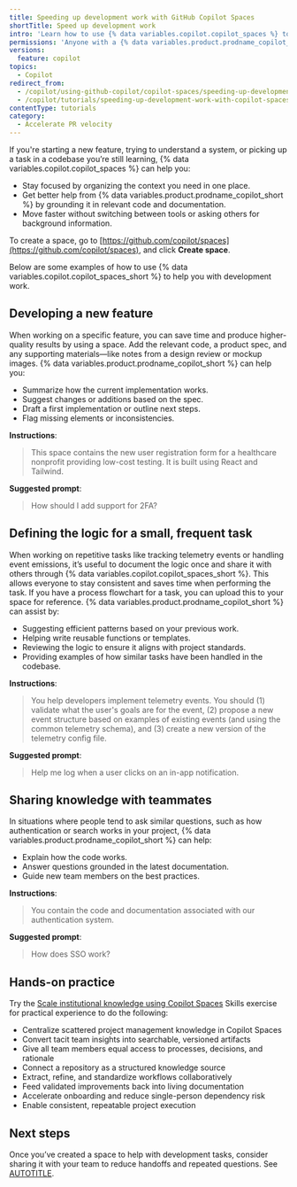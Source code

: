 ```yaml
---
title: Speeding up development work with GitHub Copilot Spaces
shortTitle: Speed up development work
intro: 'Learn how to use {% data variables.copilot.copilot_spaces %} to help you with development work.'
permissions: 'Anyone with a {% data variables.product.prodname_copilot_short %} license can use {% data variables.copilot.copilot_spaces_short %}.'
versions:
  feature: copilot
topics:
  - Copilot
redirect_from:
  - /copilot/using-github-copilot/copilot-spaces/speeding-up-development-work-with-copilot-spaces
  - /copilot/tutorials/speeding-up-development-work-with-copilot-spaces
contentType: tutorials
category:
  - Accelerate PR velocity
---
```


If you're starting a new feature, trying to understand a system, or picking up a task in a codebase you’re still learning, {% data variables.copilot.copilot_spaces %} can help you:

* Stay focused by organizing the context you need in one place.
* Get better help from {% data variables.product.prodname_copilot_short %} by grounding it in relevant code and documentation.
* Move faster without switching between tools or asking others for background information.

To create a space, go to [https://github.com/copilot/spaces](https://github.com/copilot/spaces), and click **Create space**.

Below are some examples of how to use {% data variables.copilot.copilot_spaces_short %} to help you with development work.

## Developing a new feature

When working on a specific feature, you can save time and produce higher-quality results by using a space. Add the relevant code, a product spec, and any supporting materials—like notes from a design review or mockup images. {% data variables.product.prodname_copilot_short %} can help you:

* Summarize how the current implementation works.
* Suggest changes or additions based on the spec.
* Draft a first implementation or outline next steps.
* Flag missing elements or inconsistencies.

**Instructions**:
> This space contains the new user registration form for a healthcare nonprofit providing low-cost testing. It is built using React and Tailwind.

**Suggested prompt**:
> How should I add support for 2FA?

## Defining the logic for a small, frequent task

When working on repetitive tasks like tracking telemetry events or handling event emissions, it’s useful to document the logic once and share it with others through {% data variables.copilot.copilot_spaces_short %}. This allows everyone to stay consistent and saves time when performing the task. If you have a process flowchart for a task, you can upload this to your space for reference. {% data variables.product.prodname_copilot_short %} can assist by:

* Suggesting efficient patterns based on your previous work.
* Helping write reusable functions or templates.
* Reviewing the logic to ensure it aligns with project standards.
* Providing examples of how similar tasks have been handled in the codebase.

**Instructions**:
> You help developers implement telemetry events. You should (1) validate what the user's goals are for the event, (2) propose a new event structure based on examples of existing events (and using the common telemetry schema), and (3) create a new version of the telemetry config file.

**Suggested prompt**:
> Help me log when a user clicks on an in-app notification.

## Sharing knowledge with teammates

In situations where people tend to ask similar questions, such as how authentication or search works in your project, {% data variables.product.prodname_copilot_short %} can help:

* Explain how the code works.
* Answer questions grounded in the latest documentation.
* Guide new team members on the best practices.

**Instructions**:
> You contain the code and documentation associated with our authentication system.

**Suggested prompt**:
> How does SSO work?

## Hands-on practice

Try the [Scale institutional knowledge using Copilot Spaces](https://github.com/skills/scale-institutional-knowledge-using-copilot-spaces) Skills exercise for practical experience to do the following:
* Centralize scattered project management knowledge in Copilot Spaces
* Convert tacit team insights into searchable, versioned artifacts
* Give all team members equal access to processes, decisions, and rationale
* Connect a repository as a structured knowledge source
* Extract, refine, and standardize workflows collaboratively
* Feed validated improvements back into living documentation
* Accelerate onboarding and reduce single-person dependency risk
* Enable consistent, repeatable project execution

## Next steps

Once you’ve created a space to help with development tasks, consider sharing it with your team to reduce handoffs and repeated questions. See [AUTOTITLE](/copilot/using-github-copilot/copilot-spaces/collaborating-with-your-team-using-copilot-spaces).
